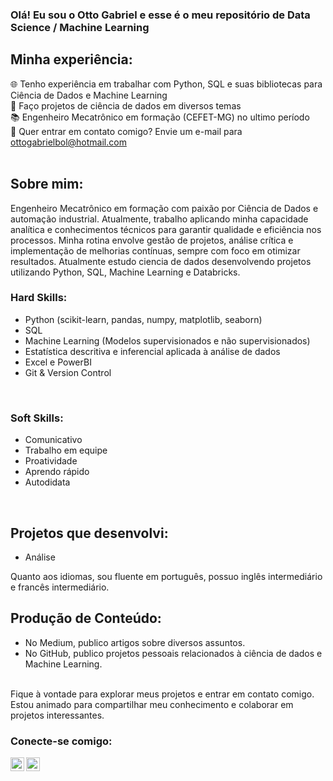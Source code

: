 ### Olá! Eu sou o Otto Gabriel e esse é o meu repositório de Data Science / Machine Learning 


## Minha experiência:

🌐 Tenho experiência em trabalhar com Python, SQL e suas bibliotecas para Ciência de Dados e Machine Learning<br>
🎲 Faço projetos de ciência de dados em diversos temas <br>
📚 Engenheiro Mecatrônico em formação (CEFET-MG) no ultimo período <br>
📧 Quer entrar em contato comigo? Envie um e-mail para ottogabrielbol@hotmail.com <br>
<br>

## Sobre mim:

Engenheiro Mecatrônico em formação com paixão por Ciência de Dados e automação industrial. Atualmente, trabalho aplicando minha capacidade analítica e conhecimentos técnicos para garantir qualidade e eficiência nos processos. Minha rotina envolve gestão de projetos, análise crítica e implementação de melhorias contínuas, sempre com foco em otimizar resultados. Atualmente estudo ciencia de dados desenvolvendo projetos utilizando Python, SQL, Machine Learning e Databricks. 

### Hard Skills:

* Python (scikit-learn, pandas, numpy, matplotlib, seaborn)  
* SQL  
* Machine Learning (Modelos supervisionados e não supervisionados)  
* Estatística descritiva e inferencial aplicada à análise de dados 
* Excel e PowerBI  
* Git & Version Control  
<br> 

### Soft Skills:

* Comunicativo  
* Trabalho em equipe  
* Proatividade  
* Aprendo rápido  
* Autodidata  
<br>

## Projetos que desenvolvi:
* Análise

Quanto aos idiomas, sou fluente em português, possuo inglês intermediário e francês intermediário.

## Produção de Conteúdo:

* No Medium, publico artigos sobre diversos assuntos. 
* No GitHub, publico projetos pessoais relacionados à ciência de dados e Machine Learning.
<br>
Fique à vontade para explorar meus projetos e entrar em contato comigo. Estou animado para compartilhar meu conhecimento e colaborar em projetos interessantes.


### Conecte-se comigo:

[<img align="left"  width="22px" src="https://cdn.jsdelivr.net/npm/simple-icons@3.4.0/icons/linkedin.svg" />](https://www.linkedin.com/in/otto-gabriel/)

[<img align="left" alt="lamartine_sl | medium" width="22px" src="https://cdn.jsdelivr.net/npm/simple-icons@3.4.0/icons/medium.svg" />](https://medium.com/@ottogabriel)

<!--
**OttoBenevides/OttoBenevides** is a ✨ _special_ ✨ repository because its `README.md` (this file) appears on your GitHub profile.

Here are some ideas to get you started:

- 🔭 I’m currently working on ...
- 🌱 I’m currently learning ...
- 👯 I’m looking to collaborate on ...
- 🤔 I’m looking for help with ...
- 💬 Ask me about ...
- 📫 How to reach me: ...
- 😄 Pronouns: ...
- ⚡ Fun fact: ...
-->
